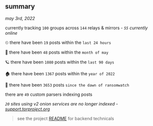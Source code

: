 
## summary
_may 3rd, 2022_

currently tracking `100` groups across `144` relays & mirrors - _`55` currently online_

⏲ there have been `19` posts within the `last 24 hours`

🦈 there have been `48` posts within the `month of may`

🪐 there have been `1080` posts within the `last 90 days`

🏚 there have been `1367` posts within the `year of 2022`

🦕 there have been `3653` posts `since the dawn of ransomwatch`

there are `49` custom parsers indexing posts

_`20` sites using v2 onion services are no longer indexed - [support.torproject.org](https://support.torproject.org/onionservices/v2-deprecation/)_

> see the project [README](https://github.com/thetanz/ransomwatch#ransomwatch--) for backend technicals
